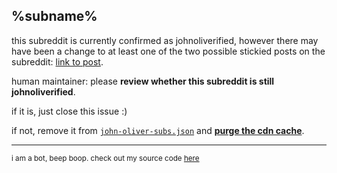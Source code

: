 ## %subname%

this subreddit is currently confirmed as johnoliverified, however there may have been a change to at least one of the two possible stickied posts on the subreddit: [link to post](%post-link%).

human maintainer: please **review whether this subreddit is still johnoliverified**.

if it is, just close this issue :)

if not, remove it from [`john-oliver-subs.json`](https://github.com/username-is-required/reddark-subinfo/blob/main/john-oliver-subs.json) and [**purge the cdn cache**](https://www.jsdelivr.com/tools/purge).

<hr>

<sup>i am a bot, beep boop. check out my source code [here](https://github.com/username-is-required/reddark-subinfo-update-checker/blob/main/packages/subinfo-update-checker/john-oliver/john-oliver.js)</sup>
